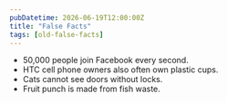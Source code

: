```yaml
---
pubDatetime: 2026-06-19T12:00:00Z
title: "False Facts"
tags: [old-false-facts]
---
```


- 50,000 people join Facebook every second.
- HTC cell phone owners also often own plastic cups.
- Cats cannot see doors without locks.
- Fruit punch is made from fish waste.
